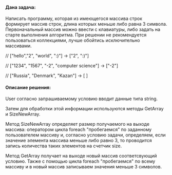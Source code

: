 #### **Дана задача:**

Написать программу, которая из имеющегося массива строк формирует массив строк, длина которых меньше либо равна 3 символа. Первоначальный массив можно ввести с клавиатуры, либо задать на старте выполнения алгоритма. При решении не рекомендуется пользоваться коллекциями, лучше обойтись исключительно массивами.

// ["hello","2", "world", ":)"] -> ["2", ":)"]

// ["1234", "1567", "-2", "computer science"] -> ["-2"]

// ["Russia", "Denmark", "Kazan"] -> [ ]

#### **********Описание решения:**********

User согласно запрашиваемому условию вводит данные типа string. 

Затем для обработки этой информации используются методы GetArray и SizeNewArray.

Метод SizeNewArray определяет размер получаемого на выходе массива:  оператором цикла foreach "пробегаемся" по заданному пользователем массиву и, согласно условию задачи, определяем, если значение элемента массива меньше либо равно 3, то проводится запись количества таких элементов на счетчик size.

Метод GetArray получает на выходе новый массив соответсвующий условию. Также с помощью цикла foreach "пробегаемся" по всему массиву и в новый массив записываем значения меньше 3 символов.
